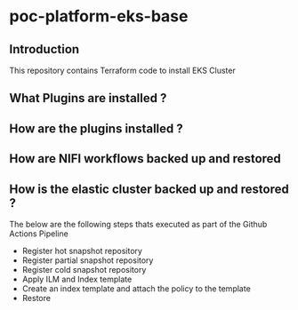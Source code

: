 # poc-platform-eks-base 


## Introduction 

This repository contains Terraform code to install EKS Cluster


## What Plugins are installed ?

## How are the plugins installed ?

## How are NIFI workflows backed up and restored 

## How is the elastic cluster backed up and restored ?

The below are the following steps thats executed as part of the Github Actions Pipeline 

* Register hot snapshot repository
* Register partial snapshot repository
* Register cold snapshot repository
* Apply ILM and Index template
* Create an index template and attach the policy to the template
* Restore
